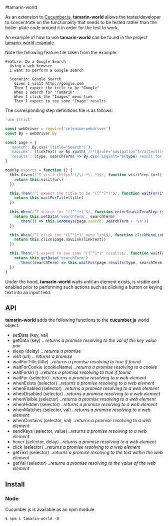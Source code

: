 #tamarin-world

As an extension to [Cucumber.js](https://www.npmjs.com/package/cucumber), __tamarin-world__ allows the tester/developer to concentrate on the functionality that needs to be tested rather than the boiler-plate code around it in order for the test to work.

An example of how to use __tamarin-world__ can be found in the project [tamarin-world-example](https://github.com/ajaxscape/tamarin-world-example).

Note the following feature file taken from the example:

```gherkin
Feature: Do a Google Search
  Using a web browser
  I want to perform a Google search

  Scenario: Google Search
    Given I visit http://google.com
    Then I expect the title to be "Google"
    When I search for "Tamarin"
    When I click the "Images" menu link
    Then I expect to see some "Image" results
```

The corresponding step definitions file is as follows:

```javascript
'use strict'

const webDriver = require('selenium-webdriver')
const By = webDriver.By

const page = {
  'search': By.css('[title="Search"]'),
  'navLink': (linkText) => By.xpath(`//*[@role="navigation"]//a[text()="${linkText}"]`),
  'results': (type, searchTerm) => By.css(`img[alt="${type} result for ${searchTerm}"]`)
}

module.exports = function () {
  this.Given(/^I visit (https?:\/\/.*\..*)$/, function visitStep (url) {
    return this.visit(url)
  })

  this.Then(/^I expect the title to be "([^"]*)"$/, function waitForTitleStep (title) {
    return this.waitForTitle(title)
  })
  
  this.When(/^I search for "([^"]*)"$/, function enterSearchTermStep (searchTerm) {
    return this.setData('searchTerm', searchTerm)
      .then(() => this.sendKeys(page.search, searchTerm + '\n'))
  })

  this.When(/^I click the "([^"]*)" menu link$/, function clickMenuLinkStep (linkText) {
    return this.click(page.navLink(linkText))
  })

  this.Then(/^I expect to see some "([^"]*)" results$/, function waitForResultsStep (type) {
    return this.getData('searchTerm')
      .then((searchTerm) => this.waitFor(page.results(type, searchTerm)))
  })
}
```

Under the hood, __tamarin-world__ waits until an element exists, is visible and enabled prior to performing such actions such as clicking a button or keying text into an input field.

## API
__tamarin-world__ adds the following functions to the __cucumber.js__ world object:
* setData (key, val)
* getData (key) .. _returns a promise resolving to the val of the key value pair_
* sleep (delay) .. _returns a promise_
* visit (url) .. _returns a promise_
* waitForTitle (title) .._returns a promise resolving to true if found_
* waitForCookie (cookieName) .._returns a promise resolving to a cookie_
* waitForUrl () .._returns a promise resolving to true if found_
* waitFor (selector) .._returns a promise resolving to a web element_
* whenExists (selector) .._returns a promise resolving to a web element_
* whenEnabled (selector) .._returns a promise resolving to a web element_
* whenDisabled (selector) .._returns a promise resolving to a web element_
* whenVisible (selector) .._returns a promise resolving to a web element_
* whenHidden (selector) .._returns a promise resolving to a web element_
* whenMatches (selector, val) .._returns a promise resolving to a web element_
* whenContains (selector, val) .._returns a promise resolving to a web element_
* sendKeys (selector, value) .._returns a promise resolving to a web element_
* hover (selector, delay) .._returns a promise resolving to a web element_
* click (selector) .._returns a promise resolving to a web element_
* getText (selector) .._returns a promise resolving to the text within the web element_
* getVal (selector) .._returns a promise resolving to the value of the web element_

## Install

### Node

Cucumber.js is available as an npm module.

``` shell
$ npm i tamarin-world -D
```